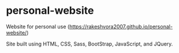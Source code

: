 personal-website
================

Website for personal use (https://rakeshvora2007.github.io/personal-website/)

Site built using HTML, CSS, Sass, BootStrap, JavaScript, and JQuery.
